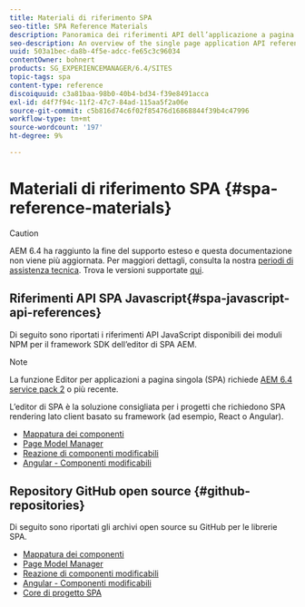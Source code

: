 ```yaml
---
title: Materiali di riferimento SPA
seo-title: SPA Reference Materials
description: Panoramica dei riferimenti API dell’applicazione a pagina singola e degli archivi di codice sorgente
seo-description: An overview of the single page application API references and source code repositories
uuid: 503a1bec-da8b-4f5e-adcc-fe65c3c96034
contentOwner: bohnert
products: SG_EXPERIENCEMANAGER/6.4/SITES
topic-tags: spa
content-type: reference
discoiquuid: c3a81baa-98b0-40b4-bd34-f39e8491acca
exl-id: d4f7f94c-11f2-47c7-84ad-115aa5f2a06e
source-git-commit: c5b816d74c6f02f85476d16868844f39b4c47996
workflow-type: tm+mt
source-wordcount: '197'
ht-degree: 9%

---
```


# Materiali di riferimento SPA {#spa-reference-materials}

>[!CAUTION]
>
>AEM 6.4 ha raggiunto la fine del supporto esteso e questa documentazione non viene più aggiornata. Per maggiori dettagli, consulta la nostra [periodi di assistenza tecnica](https://helpx.adobe.com/it/support/programs/eol-matrix.html). Trova le versioni supportate [qui](https://experienceleague.adobe.com/docs/).

## Riferimenti API SPA Javascript{#spa-javascript-api-references}

Di seguito sono riportati i riferimenti API JavaScript disponibili dei moduli NPM per il framework SDK dell’editor di SPA AEM.

>[!NOTE]
>La funzione Editor per applicazioni a pagina singola (SPA) richiede [AEM 6.4 service pack 2](https://helpx.adobe.com/it/experience-manager/6-4/release-notes/sp-release-notes.html) o più recente.
>
>L’editor di SPA è la soluzione consigliata per i progetti che richiedono SPA rendering lato client basato su framework (ad esempio, React o Angular).

* [Mappatura dei componenti](https://www.npmjs.com/package/@adobe/aem-spa-component-mapping)
* [Page Model Manager](https://www.npmjs.com/package/@adobe/aem-spa-page-model-manager)
* [Reazione di componenti modificabili](https://www.npmjs.com/package/@adobe/aem-react-editable-components)
* [Angular - Componenti modificabili](https://www.npmjs.com/package/@adobe/aem-angular-editable-components)

## Repository GitHub open source {#github-repositories}

Di seguito sono riportati gli archivi open source su GitHub per le librerie SPA.

* [Mappatura dei componenti](https://github.com/adobe/aem-spa-component-mapping)
* [Page Model Manager](https://github.com/adobe/aem-spa-page-model-manager)
* [Reazione di componenti modificabili](https://github.com/adobe/aem-react-editable-components)
* [Angular - Componenti modificabili](https://github.com/adobe/aem-angular-editable-components)
* [Core di progetto SPA](https://github.com/adobe/aem-spa-project-core)
